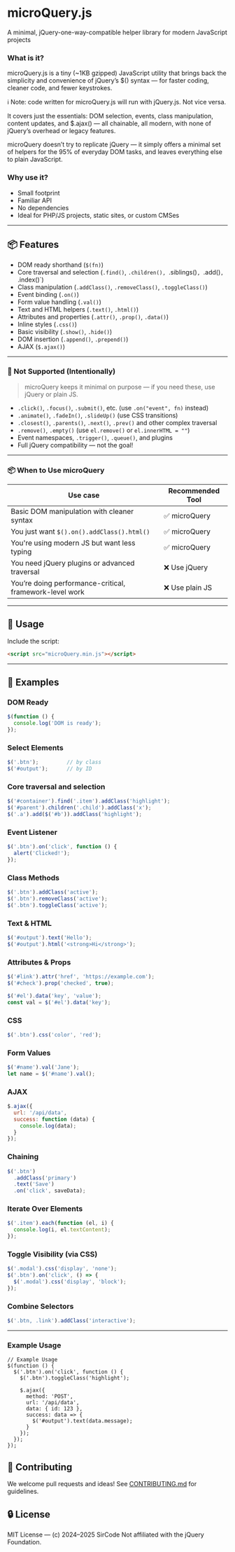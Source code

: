 

# microQuery.js
A minimal, jQuery-one-way-compatible helper library for modern JavaScript projects

### What is it?
microQuery.js is a tiny (~1KB gzipped) JavaScript utility that brings back the simplicity and convenience of jQuery’s $() syntax — for faster coding, cleaner code, and fewer keystrokes.

ℹ️ Note: code written for microQuery.js will run with jQuery.js. Not vice versa.

It covers just the essentials: DOM selection, events, class manipulation, content updates, and $.ajax() — all chainable, all modern, with none of jQuery’s overhead or legacy features.

microQuery doesn’t try to replicate jQuery — it simply offers a minimal set of helpers for the 95% of everyday DOM tasks, and leaves everything else to plain JavaScript.

### Why use it?
* Small footprint
* Familiar API
* No dependencies
* Ideal for PHP/JS projects, static sites, or custom CMSes



---


## 📦 Features

- DOM ready shorthand (`$(fn)`)
- Core traversal and selection  (`.find()`, `.children(), `.siblings()`, `.add()`, `.index()`)
- Class manipulation (`.addClass()`, `.removeClass()`, `.toggleClass()`)
- Event binding (`.on()`)
- Form value handling (`.val()`)
- Text and HTML helpers (`.text()`, `.html()`)
- Attributes and properties (`.attr()`, `.prop()`, `.data()`)
- Inline styles (`.css()`)
- Basic visibility (`.show()`, `.hide()`)
- DOM insertion (`.append()`, `.prepend()`)
- AJAX (`$.ajax()`)

---

### 🚫 Not Supported (Intentionally)

> microQuery keeps it minimal on purpose — if you need these, use jQuery or plain JS.

* `.click()`, `.focus()`, `.submit()`, etc. (use `.on("event", fn)` instead)
* `.animate()`, `.fadeIn()`, `.slideUp()` (use CSS transitions)
* `.closest()`, `.parents()`, `.next()`, `.prev()` and other complex traversal
* `.remove()`, `.empty()` (use `el.remove()` or `el.innerHTML = ""`)
* Event namespaces, `.trigger()`, `.queue()`, and plugins
* Full jQuery compatibility — not the goal!

---

### 📦 When to Use microQuery

| Use case                                                | Recommended Tool |
| ------------------------------------------------------- | ---------------- |
| Basic DOM manipulation with cleaner syntax              | ✅ microQuery     |
| You just want `$().on().addClass().html()`              | ✅ microQuery     |
| You're using modern JS but want less typing             | ✅ microQuery     |
| You need jQuery plugins or advanced traversal           | ❌ Use jQuery     |
| You’re doing performance-critical, framework-level work | ❌ Use plain JS   |

---

## 🔧 Usage

Include the script:

```html
<script src="microQuery.min.js"></script>
````

---

## 🧪 Examples

### DOM Ready

```js
$(function () {
  console.log('DOM is ready');
});
```

### Select Elements

```js
$('.btn');         // by class
$('#output');      // by ID
```

### Core traversal and selection

```js
$('#container').find('.item').addClass('highlight');
$('#parent').children('.child').addClass('x'); 
$('.a').add($('#b')).addClass('highlight');
```

### Event Listener

```js
$('.btn').on('click', function () {
  alert('Clicked!');
});
```

### Class Methods

```js
$('.btn').addClass('active');
$('.btn').removeClass('active');
$('.btn').toggleClass('active');
```

### Text & HTML

```js
$('#output').text('Hello');
$('#output').html('<strong>Hi</strong>');
```

### Attributes & Props

```js
$('#link').attr('href', 'https://example.com');
$('#check').prop('checked', true);

$('#el').data('key', 'value');         
const val = $('#el').data('key');  
```

### CSS

```js
$('.btn').css('color', 'red');
```

### Form Values

```js
$('#name').val('Jane');
let name = $('#name').val();
```

### AJAX

```js
$.ajax({
  url: '/api/data',
  success: function (data) {
    console.log(data);
  }
});
```

### Chaining

```js
$('.btn')
  .addClass('primary')
  .text('Save')
  .on('click', saveData);
```

### Iterate Over Elements

```js
$('.item').each(function (el, i) {
  console.log(i, el.textContent);
});
```

### Toggle Visibility (via CSS)

```js
$('.modal').css('display', 'none');
$('.btn').on('click', () => {
  $('.modal').css('display', 'block');
});
```

### Combine Selectors

```js
$('.btn, .link').addClass('interactive');
```

---


### Example Usage
```
// Example Usage
$(function () {
  $('.btn').on('click', function () {
    $('.btn').toggleClass('highlight');

    $.ajax({
      method: 'POST',
      url: '/api/data',
      data: { id: 123 },
      success: data => {
        $('#output').text(data.message);
      }
    });
  });
});

```

## 🤝 Contributing

We welcome pull requests and ideas! See [CONTRIBUTING.md](CONTRIBUTING.md) for guidelines.

## 🔒 License

MIT License — (c) 2024–2025 SirCode
Not affiliated with the jQuery Foundation.
